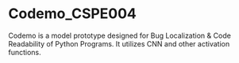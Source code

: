 # Codemo_CSPE004
Codemo is a model prototype designed for Bug Localization &amp; Code Readability of Python Programs. It utilizes CNN and other activation functions.
